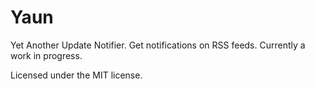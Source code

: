 # Yaun
Yet Another Update Notifier. Get notifications on RSS feeds.  Currently a work in progress.

Licensed under the MIT license.

